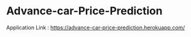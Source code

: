 # Advance-car-Price-Prediction
Application Link : https://advance-car-price-prediction.herokuapp.com/
